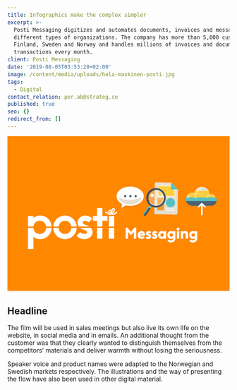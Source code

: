 ```yaml
---
title: Infographics make the complex simpler
excerpt: >-
  Posti Messaging digitizes and automates documents, invoices and messages for
  different types of organizations. The company has more than 5,000 customers in
  Finland, Sweden and Norway and handles millions of invoices and document
  transactions every month.
client: Posti Messaging
date: '2019-08-05T03:53:20+02:00'
image: /content/media/uploads/hela-maskinen-posti.jpg
tags:
  - Digital
contact_relation: per.ab@strateg.se
published: true
seo: {}
redirect_from: []
---
```

<Column md="6">
  <Box
    title="The headline"
    content="The assignment was to develop moving images to give the target group (CFO, CEO and other management functions in Norwegian and Swedish companies) a first introduction to the complex service Multi channel solution."
  />
</Column>

<Column md="6">

![](/content/media/uploads/posti_messaging.gif)

</Column>

<EmbedPlayer src="https://player.vimeo.com/video/314026359" />

## Headline

The film will be used in sales meetings but also live its own life on the website, in social media and in emails. An additional thought from the customer was that they clearly wanted to distinguish themselves from the competitors’ materials and deliver warmth without losing the seriousness. 

Speaker voice and product names were adapted to the Norwegian and Swedish markets respectively. The illustrations and the way of presenting the flow have also been used in other digital material.
